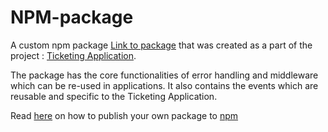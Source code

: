 # NPM-package

A custom npm package [Link to package](https://www.npmjs.com/package/@hungryshark/common) that was created as a part of the project : [Ticketing Application](https://github.com/neontvn/TicketingApp).

The package has the core functionalities of error handling and middleware which can be re-used in applications. It also contains the events which are reusable and specific to the Ticketing Application.

Read [here](https://medium.com/@bretcameron/how-to-publish-your-first-npm-package-b224296fc57b) on how to publish your own package to [npm](https://www.npmjs.com/)